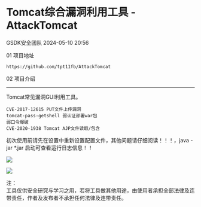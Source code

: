 #  Tomcat综合漏洞利用工具 - AttackTomcat   
 GSDK安全团队   2024-05-10 20:56  
  
01 项目地址  
```
https://github.com/tpt11fb/AttackTomcat
```  
  
  
02 项目介绍  
  
****  
Tomcat常见漏洞GUI利用工具。  
```
CVE-2017-12615 PUT文件上传漏洞
tomcat-pass-getshell 弱认证部署war包
弱口令爆破
CVE-2020-1938 Tomcat AJP文件读取/包含
```  
  
初次使用前请先在设置中重新设置配置文件，其他问题请仔细阅读！！！，java -jar *.jar 启动可查看运行日志信息！！   
  
![](https://mmbiz.qpic.cn/sz_mmbiz_png/Xu1xJEZRrFj74c6Wd5QEYvESjXibgqMghtxEH7FicegvBcpuibZxTOwABicpdVBhaib53qhaicWZedfPf0nadvtafXcA/640?wx_fmt=png&from=appmsg "")  
  
![](https://mmbiz.qpic.cn/sz_mmbiz_png/Xu1xJEZRrFj74c6Wd5QEYvESjXibgqMghXrrMicypKtQzFYfFNbFITWviahfic3XBBhOMaFhoNxok2MmaUyQuejRpw/640?wx_fmt=png&from=appmsg "")  
  
  
注：  
工具仅供安全研究与学习之用，若将工具做其他用途，由使用者承担全部法律及连带责任，作者及发布者不承担任何法律及连带责任。  
  
  
